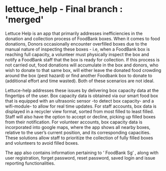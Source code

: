 # lettuce_help - Final branch : 'merged'

Lettuce Help is an app that primarily addresses inefficiencies in the donation and collection process of FoodBank boxes.  When it comes to food donations,  Donors occasionally encounter overfilled boxes due to the manual nature of inspecting these boxes - i.e, when a FoodBank box is reaching full capacity, a volunteer must physically inspect the box and notify a FoodBank staff that the box is ready for collection. If this process is not carried out, food donations will accumulate in the box and donors, who wish to donate to that same box, will either leave the donated food crowding around the box (pest hazard) or find another Foodbank box to donate to (additional effort and time wasted).  Both of these scenarios are not ideal. 

Lettuce-help addresses these issues by delivering box capacity data at the fingertips of the user. Box capacity data is obtained via our smart food box that is equipped with an ultrasonic sensor -to detect box capacity- and a wifi-module- to allow for real time updates. For staff accounts, box data is displayed in a recycler view format, sorted from most filled to least filled. Staff will also have the option to accept or decline, picking up filled boxes from their notification. For volunteer accounts, box capacity data is incorporated into google maps, where the app shows all nearby boxes, relative to the user’s current position, and its corresponding capacities.  These solutions allow staff to prioritize the collection of fully filled boxes and volunteers to avoid filled boxes. 

The app also contains information pertaining to ‘ FoodBank Sg’ , along with user registration, forget password, reset password, saved login and issue reporting functionalities. 
